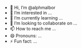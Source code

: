- 👋 Hi, I’m @alphmalbor
- 👀 I’m interested in ...
- 🌱 I’m currently learning ...
- 💞️ I’m looking to collaborate on ...
- 📫 How to reach me ...
- 😄 Pronouns: ...
- ⚡ Fun fact: ...

<!---
alphmalbor/alphmalbor is a ✨ special ✨ repository because its `README.md` (this file) appears on your GitHub profile.
You can click the Preview link to take a look at your changes.
--->
